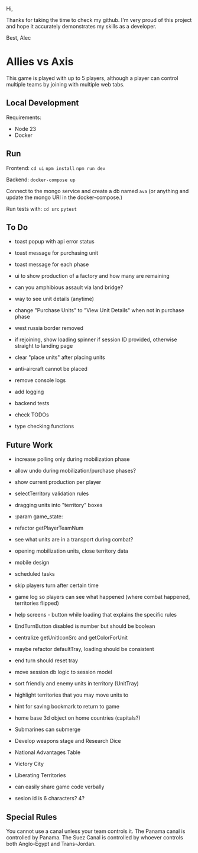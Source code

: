 Hi,

Thanks for taking the time to check my github. I'm very proud of this project and hope it
accurately demonstrates my skills as a developer.

Best,
Alec

# Allies vs Axis

This game is played with up to 5 players, although a player can control multiple teams
by joining with multiple web tabs.

## Local Development

Requirements:

-   Node 23
-   Docker

## Run

Frontend:
`cd ui`
`npm install`
`npm run dev`

Backend:
`docker-compose up`

Connect to the mongo service and create a db named `ava` (or anything and update the mongo URI in the docker-compose.)

Run tests with:
`cd src`
`pytest`

## To Do

-   toast popup with api error status
-   toast message for purchasing unit
-   toast message for each phase

-   ui to show production of a factory and how many are remaining
-   can you amphibious assault via land bridge?
-   way to see unit details (anytime)
-   change "Purchase Units" to "View Unit Details" when not in purchase phase

-   west russia border removed

-   if rejoining, show loading spinner if session ID provided, otherwise straight to landing page

-   clear "place units" after placing units
-   anti-aircraft cannot be placed

-   remove console logs
-   add logging

-   backend tests
-   check TODOs
-   type checking functions

## Future Work

-   increase polling only during mobilization phase
-   allow undo during mobilization/purchase phases?

-   show current production per player
-   selectTerritory validation rules

-   dragging units into "territory" boxes

-   :param game_state:

-   refactor getPlayerTeamNum
-   see what units are in a transport during combat?
-   opening mobilization units, close territory data

-   mobile design

-   scheduled tasks
-   skip players turn after certain time

-   game log so players can see what happened (where combat happened, territories flipped)
-   help screens - button while loading that explains the specific rules
-   EndTurnButton disabled is number but should be boolean
-   centralize getUnitIconSrc and getColorForUnit

-   maybe refactor defaultTray, loading should be consistent
-   end turn should reset tray

-   move session db logic to session model
-   sort friendly and enemy units in territory (UnitTray)
-   highlight territories that you may move units to
-   hint for saving bookmark to return to game
-   home base 3d object on home countries (capitals?)

-   Submarines can submerge
-   Develop weapons stage and Research Dice
-   National Advantages Table

-   Victory City
-   Liberating Territories

-   can easily share game code verbally
-   sesion id is 6 characters? 4?

## Special Rules

You cannot use a canal unless your team controls it.
The Panama canal is controlled by Panama.
The Suez Canal is controlled by whoever controls both Anglo-Egypt and Trans-Jordan.
